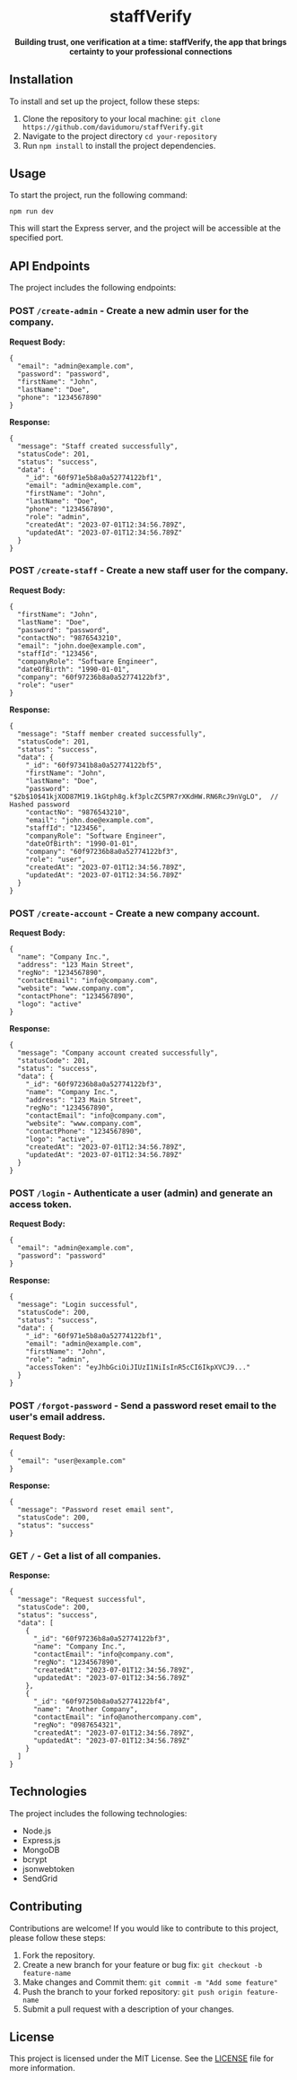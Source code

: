 <div align = "center">

# staffVerify

####  Building trust, one verification at a time: staffVerify, the app that brings certainty to your professional connections

</div>

## Installation

To install and set up the project, follow these steps:

1. Clone the repository to your local machine: `git clone https://github.com/davidumoru/staffVerify.git`
2. Navigate to the project directory `cd your-repository`
3. Run `npm install` to install the project dependencies.

## Usage

To start the project, run the following command:

`npm run dev`

This will start the Express server, and the project will be accessible at the specified port.

## API Endpoints

The project includes the following endpoints:

### **POST** `/create-admin` - Create a new admin user for the company.
**Request Body:**
```
{
  "email": "admin@example.com",
  "password": "password",
  "firstName": "John",
  "lastName": "Doe",
  "phone": "1234567890"
}
```
**Response:**
```
{
  "message": "Staff created successfully",
  "statusCode": 201,
  "status": "success",
  "data": {
    "_id": "60f971e5b8a0a52774122bf1",
    "email": "admin@example.com",
    "firstName": "John",
    "lastName": "Doe",
    "phone": "1234567890",
    "role": "admin",
    "createdAt": "2023-07-01T12:34:56.789Z",
    "updatedAt": "2023-07-01T12:34:56.789Z"
  }
}
```

### **POST** `/create-staff` - Create a new staff user for the company.
**Request Body:**
```
{
  "firstName": "John",
  "lastName": "Doe",
  "password": "password",
  "contactNo": "9876543210",
  "email": "john.doe@example.com",
  "staffId": "123456",
  "companyRole": "Software Engineer",
  "dateOfBirth": "1990-01-01",
  "company": "60f97236b8a0a52774122bf3",
  "role": "user"
}
```
**Response:**
```
{
  "message": "Staff member created successfully",
  "statusCode": 201,
  "status": "success",
  "data": {
    "_id": "60f97341b8a0a52774122bf5",
    "firstName": "John",
    "lastName": "Doe",
    "password": "$2b$10$41kjXOD87M19.1kGtph8g.kf3plcZC5PR7rXKdHW.RN6RcJ9nVgLO",  // Hashed password
    "contactNo": "9876543210",
    "email": "john.doe@example.com",
    "staffId": "123456",
    "companyRole": "Software Engineer",
    "dateOfBirth": "1990-01-01",
    "company": "60f97236b8a0a52774122bf3",
    "role": "user",
    "createdAt": "2023-07-01T12:34:56.789Z",
    "updatedAt": "2023-07-01T12:34:56.789Z"
  }
}
```

### **POST** `/create-account` - Create a new company account.
**Request Body:**
```
{
  "name": "Company Inc.",
  "address": "123 Main Street",
  "regNo": "1234567890",
  "contactEmail": "info@company.com",
  "website": "www.company.com",
  "contactPhone": "1234567890",
  "logo": "active"
}
```
**Response:**
```
{
  "message": "Company account created successfully",
  "statusCode": 201,
  "status": "success",
  "data": {
    "_id": "60f97236b8a0a52774122bf3",
    "name": "Company Inc.",
    "address": "123 Main Street",
    "regNo": "1234567890",
    "contactEmail": "info@company.com",
    "website": "www.company.com",
    "contactPhone": "1234567890",
    "logo": "active",
    "createdAt": "2023-07-01T12:34:56.789Z",
    "updatedAt": "2023-07-01T12:34:56.789Z"
  }
}
```

### **POST** `/login` - Authenticate a user (admin) and generate an access token.
**Request Body:**
```
{
  "email": "admin@example.com",
  "password": "password"
}
```
**Response:**
```
{
  "message": "Login successful",
  "statusCode": 200,
  "status": "success",
  "data": {
    "_id": "60f971e5b8a0a52774122bf1",
    "email": "admin@example.com",
    "firstName": "John",
    "role": "admin",
    "accessToken": "eyJhbGciOiJIUzI1NiIsInR5cCI6IkpXVCJ9..."
  }
}
```

### **POST** `/forgot-password` - Send a password reset email to the user's email address.
**Request Body:**
```
{
  "email": "user@example.com"
}
```
**Response:**
```
{
  "message": "Password reset email sent",
  "statusCode": 200,
  "status": "success"
}
```


### **GET** `/` - Get a list of all companies.
**Response:**
```
{
  "message": "Request successful",
  "statusCode": 200,
  "status": "success",
  "data": [
    {
      "_id": "60f97236b8a0a52774122bf3",
      "name": "Company Inc.",
      "contactEmail": "info@company.com",
      "regNo": "1234567890",
      "createdAt": "2023-07-01T12:34:56.789Z",
      "updatedAt": "2023-07-01T12:34:56.789Z"
    },
    {
      "_id": "60f97250b8a0a52774122bf4",
      "name": "Another Company",
      "contactEmail": "info@anothercompany.com",
      "regNo": "0987654321",
      "createdAt": "2023-07-01T12:34:56.789Z",
      "updatedAt": "2023-07-01T12:34:56.789Z"
    }
  ]
}
```

## Technologies

The project includes the following technologies:

- Node.js
- Express.js
- MongoDB
- bcrypt
- jsonwebtoken
- SendGrid

## Contributing

Contributions are welcome! If you would like to contribute to this project, please follow these steps:

1. Fork the repository.
2. Create a new branch for your feature or bug fix: `git checkout -b feature-name`
3. Make changes and Commit them: `git commit -m "Add some feature"`
4. Push the branch to your forked repository: `git push origin feature-name`
5. Submit a pull request with a description of your changes.

## License

This project is licensed under the MIT License. See the [LICENSE](https://github.com/git/git-scm.com/blob/main/MIT-LICENSE.txt) file for more information.
